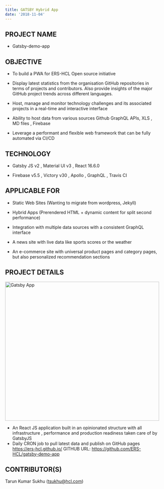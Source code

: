 ```yaml
---
title: GATSBY Hybrid App
date: '2018-11-04'
---
```


## PROJECT NAME

- Gatsby-demo-app

## OBJECTIVE

- To build a PWA for ERS-HCL Open source initiative

- Display latest statistics from the organisation GitHub repositories in terms of projects and contributors. Also provide insights of the major GitHub project trends across different languages.

- Host, manage and monitor technology challenges and its associated projects in a real-time and interactive interface

- Ability to host data from various sources Github GraphQL APIs, XLS , MD files , Firebase

- Leverage a performant and flexible web framework that can be fully automated via CI/CD

## TECHNOLOGY

- Gatsby JS v2 , Material UI v3 , React 16.6.0

- Firebase v5.5 , Victory v30 , Apollo , GraphQL , Travis CI

## APPLICABLE FOR

- Static Web Sites (Wanting to migrate from wordpress, Jekyll)

- Hybrid Apps (Prerendered HTML + dynamic content for split second performance)

- Integration with multiple data sources with a consistent GraphQL interface

- A news site with live data like sports scores or the weather

- An e-commerce site with universal product pages and category pages, but also personalized recommendation sections

## PROJECT DETAILS

<img src="/project/images/gatsbyjs.png" alt="Gatsby App" width="500" height="450">

- An React JS application built in an opinionated structure with all infrastructure , performance and production readiness taken care of by GatsbyJS
- Daily CRON job to pull latest data and publish on GitHub pages https://ers-hcl.github.io/ GITHUB URL: https://github.com/ERS-HCL/gatsby-demo-app

## CONTRIBUTOR(S)

Tarun Kumar Sukhu (tsukhu@hcl.com)
